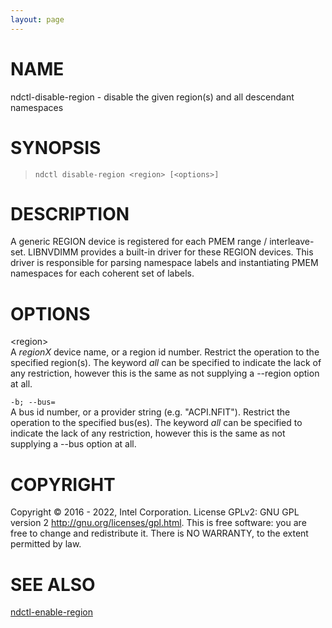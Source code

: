 ```yaml
---
layout: page
---
```


# NAME

ndctl-disable-region - disable the given region(s) and all descendant
namespaces

# SYNOPSIS

>     ndctl disable-region <region> [<options>]

# DESCRIPTION

A generic REGION device is registered for each PMEM range /
interleave-set. LIBNVDIMM provides a built-in driver for these REGION
devices. This driver is responsible for parsing namespace labels and
instantiating PMEM namespaces for each coherent set of labels.

# OPTIONS

\<region>  
A *regionX* device name, or a region id number. Restrict the operation
to the specified region(s). The keyword *all* can be specified to
indicate the lack of any restriction, however this is the same as not
supplying a --region option at all.

`-b; --bus=`  
A bus id number, or a provider string (e.g. "ACPI.NFIT"). Restrict the
operation to the specified bus(es). The keyword *all* can be specified
to indicate the lack of any restriction, however this is the same as not
supplying a --bus option at all.

# COPYRIGHT

Copyright © 2016 - 2022, Intel Corporation. License GPLv2: GNU GPL
version 2 <http://gnu.org/licenses/gpl.html>. This is free software: you
are free to change and redistribute it. There is NO WARRANTY, to the
extent permitted by law.

# SEE ALSO

[ndctl-enable-region](ndctl-enable-region)
